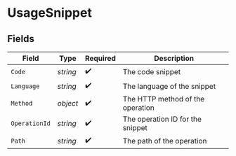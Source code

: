 # UsageSnippet


## Fields

| Field                            | Type                             | Required                         | Description                      |
| -------------------------------- | -------------------------------- | -------------------------------- | -------------------------------- |
| `Code`                           | *string*                         | :heavy_check_mark:               | The code snippet                 |
| `Language`                       | *string*                         | :heavy_check_mark:               | The language of the snippet      |
| `Method`                         | *object*                         | :heavy_check_mark:               | The HTTP method of the operation |
| `OperationId`                    | *string*                         | :heavy_check_mark:               | The operation ID for the snippet |
| `Path`                           | *string*                         | :heavy_check_mark:               | The path of the operation        |
